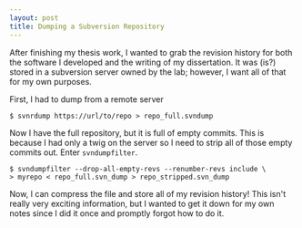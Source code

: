 ```yaml
---
layout: post
title: Dumping a Subversion Repository
---
```


After finishing my thesis work, I wanted to grab the revision history
for both the software I developed and the writing of my dissertation.
It was (is?) stored in a subversion server owned by the lab; however, I
want all of that for my own purposes.

<!--break-->

First, I had to dump from a remote server

    $ svnrdump https://url/to/repo > repo_full.svndump

Now I have the full repository, but it is full of empty commits.  This
is because I had only a twig on the server so I need to strip all of
those empty commits out.  Enter `svndumpfilter`.

    $ svndumpfilter --drop-all-empty-revs --renumber-revs include \
    > myrepo < repo_full.svn_dump > repo_stripped.svn_dump

Now, I can compress the file and store all of my revision history!  This
isn't really very exciting information, but I wanted to get it down for
my own notes since I did it once and promptly forgot how to do it.

